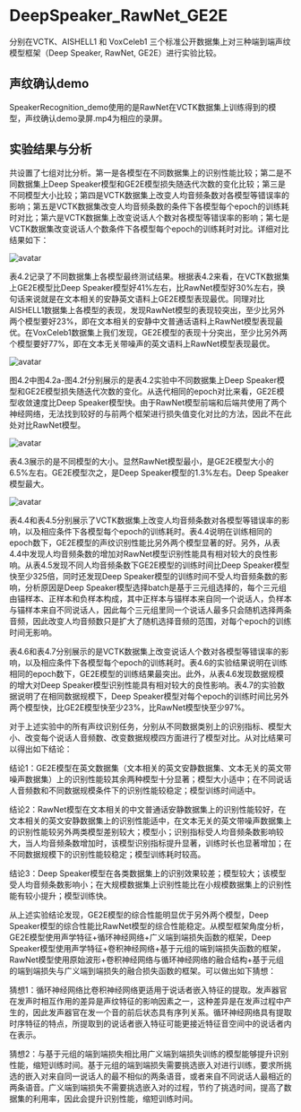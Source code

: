 # DeepSpeaker_RawNet_GE2E
分别在VCTK、AISHELL1 和 VoxCeleb1 三个标准公开数据集上对三种端到端声纹模型框架（Deep Speaker, RawNet, GE2E）进行实验比较。

## 声纹确认demo
SpeakerRecognition_demo使用的是RawNet在VCTK数据集上训练得到的模型，声纹确认demo录屏.mp4为相应的录屏。

## 实验结果与分析
共设置了七组对比分析。第一是各模型在不同数据集上的识别性能比较；第二是不同数据集上Deep Speaker模型和GE2E模型损失随迭代次数的变化比较；第三是不同模型大小比较；第四是VCTK数据集上改变人均音频条数对各模型等错误率的影响；第五是VCTK数据集改变人均音频条数的条件下各模型每个epoch的训练耗时对比；第六是VCTK数据集上改变说话人个数对各模型等错误率的影响；第七是VCTK数据集改变说话人个数条件下各模型每个epoch的训练耗时对比。详细对比结果如下：

![avatar](photos/表4.2.png)

表4.2记录了不同数据集上各模型最终测试结果。根据表4.2来看，在VCTK数据集上GE2E模型比Deep Speaker模型好41%左右，比RawNet模型好30%左右，换句话来说就是在文本相关的安静英文语料上GE2E模型表现最优。同理对比AISHELL1数据集上各模型的表现，发现RawNet模型的表现较突出，至少比另外两个模型要好23%，即在文本相关的安静中文普通话语料上RawNet模型表现最优。在VoxCeleb1数据集上我们发现，GE2E模型的表现十分突出，至少比另外两个模型要好77%，即在文本无关带噪声的英文语料上RawNet模型表现最优。

![avatar](photos/图4.2.png)

图4.2中图4.2a-图4.2f分别展示的是表4.2实验中不同数据集上Deep Speaker模型和GE2E模型损失随迭代次数的变化。从迭代相同的epoch对比来看，GE2E模型收敛速度比Deep Speaker模型快。由于RawNet模型前端和后端共使用了两个神经网络，无法找到较好的与前两个框架进行损失值变化对比的方法，因此不在此处对比RawNet模型。

![avatar](photos/表4.3.png)

表4.3展示的是不同模型的大小。显然RawNet模型最小，是GE2E模型大小的6.5%左右。GE2E模型次之，是Deep Speaker模型的1.3%左右。Deep Speaker模型最大。

![avatar](photos/表4.4-4.7.png)

表4.4和表4.5分别展示了VCTK数据集上改变人均音频条数对各模型等错误率的影响，以及相应条件下各模型每个epoch的训练耗时。表4.4说明在训练相同的epoch数下，GE2E模型的声纹识别性能比另外两个模型显著的好。另外，从表4.4中发现人均音频条数的增加对RawNet模型识别性能具有相对较大的良性影响。从表4.5发现不同人均音频条数下GE2E模型的训练时间比Deep Speaker模型快至少325倍，同时还发现Deep Speaker模型的训练时间不受人均音频条数的影响，分析原因是Deep Speaker模型选择batch是基于三元组选择的，每个三元组由锚样本、正样本和负样本构成，其中正样本与锚样本来自同一个说话人，负样本与锚样本来自不同说话人，因此每个三元组里同一个说话人最多只会随机选择两条音频，因此改变人均音频数只是扩大了随机选择音频的范围，对每个epoch的训练时间无影响。

表4.6和表4.7分别展示的是VCTK数据集上改变说话人个数对各模型等错误率的影响，以及相应条件下各模型每个epoch的训练耗时。表4.6的实验结果说明在训练相同的epoch数下，GE2E模型的训练结果最突出。此外，从表4.6发现数据规模的增大对Deep Speaker模型识别性能具有相对较大的良性影响。表4.7的实验数据说明了在相同数据规模下，Deep Speaker模型对每个epoch的训练时间比另外两个模型快，比GE2E模型快至少23%，比RawNet模型快至少97%。

对于上述实验中的所有声纹识别任务，分别从不同数据类别上的识别指标、模型大小、改变每个说话人音频数、改变数据规模四方面进行了模型对比。从对比结果可以得出如下结论：

结论1：GE2E模型在英文数据集（文本相关的英文安静数据集、文本无关的英文带噪声数据集）上的识别性能较其余两种模型十分显著；模型大小适中；在不同说话人音频数和不同数据规模条件下的识别性能较稳定；模型训练时间适中。

结论2：RawNet模型在文本相关的中文普通话安静数据集上的识别性能较好，在文本相关的英文安静数据集上的识别性能适中，在文本无关的英文带噪声数据集上的识别性能较另外两类模型差别较大；模型小；识别指标受人均音频条数影响较大，当人均音频条数增加时，该模型识别指标提升显著，训练时长也显著增加；在不同数据规模下的识别性能较稳定；模型训练耗时较高。

结论3：Deep Speaker模型在各类数据集上的识别效果较差；模型较大；该模型受人均音频条数影响小；在大规模数据集上识别性能比在小规模数据集上的识别性能有较小提升；模型训练快。

从上述实验结论发现，GE2E模型的综合性能明显优于另外两个模型，Deep Speaker模型的综合性能比RawNet模型的综合性能稳定。从模型框架角度分析，GE2E模型使用声学特征+循环神经网络+广义端到端损失函数的框架，Deep Speaker模型使用声学特征+卷积神经网络+基于元组的端到端损失函数的框架，RawNet模型使用原始波形+卷积神经网络与循环神经网络的融合结构+基于元组的端到端损失与广义端到端损失的融合损失函数的框架。可以做出如下猜想：

猜想1：循环神经网络比卷积神经网络更适用于说话者嵌入特征的提取。发声器官在发声时相互作用的差异是声纹特征的影响因素之一，这种差异是在发声过程中产生的，因此发声器官在发一个音的前后状态具有序列关系。循环神经网络具有提取时序特征的特点，所提取到的说话者嵌入特征可能更接近特征音空间中的说话者内在表示。

猜想2：与基于元组的端到端损失相比用广义端到端损失训练的模型能够提升识别性能，缩短训练时间。基于元组的端到端损失需要挑选嵌入对进行训练，要求所挑选的嵌入对来自同一说话人的最不相似的两条语音，或者来自不同说话人最相近的两条语音。广义端到端损失不需要挑选嵌入对的过程，节约了挑选时间，提高了数据集的利用率，因此会提升识别性能，缩短训练时间。